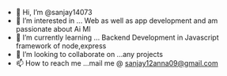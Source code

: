- 👋 Hi, I’m @sanjay14073
- 👀 I’m interested in ... Web as well as app development and am passionate about Ai Ml
- 🌱 I’m currently learning ... Backend Development in Javascript framework of node,express
- 💞️ I’m looking to collaborate on ...any projects 
- 📫 How to reach me ...mail me @ sanjay12anna09@gmail.com

<!---
sanjay14073/sanjay14073 is a ✨ special ✨ repository because its `README.md` (this file) appears on your GitHub profile.
You can click the Preview link to take a look at your changes.
--->
